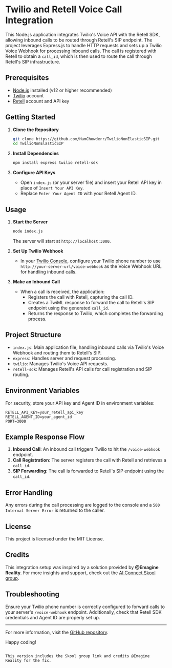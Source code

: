 # Twilio and Retell Voice Call Integration

This Node.js application integrates Twilio's Voice API with the Retell SDK, allowing inbound calls to be routed through Retell's SIP endpoint. The project leverages Express.js to handle HTTP requests and sets up a Twilio Voice Webhook for processing inbound calls. The call is registered with Retell to obtain a `call_id`, which is then used to route the call through Retell's SIP infrastructure.

## Prerequisites

- [Node.js](https://nodejs.org/) installed (v12 or higher recommended)
- [Twilio](https://www.twilio.com/) account
- [Retell](https://retell.io/) account and API key

## Getting Started

1. **Clone the Repository**
   ```bash
   git clone https://github.com/HamChowderr/TwilioNonElasticSIP.git
   cd TwilioNonElasticSIP
   ```

2. **Install Dependencies**
   ```bash
   npm install express twilio retell-sdk
   ```

3. **Configure API Keys**
   - Open `index.js` (or your server file) and insert your Retell API key in place of `Insert Your API Key`.
   - Replace `Enter Your Agent ID` with your Retell Agent ID.

## Usage

1. **Start the Server**
   ```bash
   node index.js
   ```
   The server will start at `http://localhost:3000`.

2. **Set Up Twilio Webhook**
   - In your [Twilio Console](https://www.twilio.com/console), configure your Twilio phone number to use `http://your-server-url/voice-webhook` as the Voice Webhook URL for handling inbound calls.

3. **Make an Inbound Call**
   - When a call is received, the application:
     - Registers the call with Retell, capturing the call ID.
     - Creates a TwiML response to forward the call to Retell's SIP endpoint using the generated `call_id`.
     - Returns the response to Twilio, which completes the forwarding process.

## Project Structure

- `index.js`: Main application file, handling inbound calls via Twilio's Voice Webhook and routing them to Retell's SIP.
- `express`: Handles server and request processing.
- `twilio`: Manages Twilio's Voice API requests.
- `retell-sdk`: Manages Retell's API calls for call registration and SIP routing.

## Environment Variables

For security, store your API key and Agent ID in environment variables:

```plaintext
RETELL_API_KEY=your_retell_api_key
RETELL_AGENT_ID=your_agent_id
PORT=3000
```

## Example Response Flow

1. **Inbound Call**: An inbound call triggers Twilio to hit the `/voice-webhook` endpoint.
2. **Call Registration**: The server registers the call with Retell and retrieves a `call_id`.
3. **SIP Forwarding**: The call is forwarded to Retell's SIP endpoint using the `call_id`.

## Error Handling

Any errors during the call processing are logged to the console and a `500 Internal Server Error` is returned to the caller.

## License

This project is licensed under the MIT License.

## Credits

This integration setup was inspired by a solution provided by **@Emagine Reality**. For more insights and support, check out the [AI Connect Skool group](https://skool.com/aiconnect).

## Troubleshooting

Ensure your Twilio phone number is correctly configured to forward calls to your server's `/voice-webhook` endpoint. Additionally, check that Retell SDK credentials and Agent ID are properly set up.

---

For more information, visit the [GitHub repository](https://github.com/HamChowderr/TwilioNonElasticSIP).

Happy coding!
```

This version includes the Skool group link and credits @Emagine Reality for the fix.
